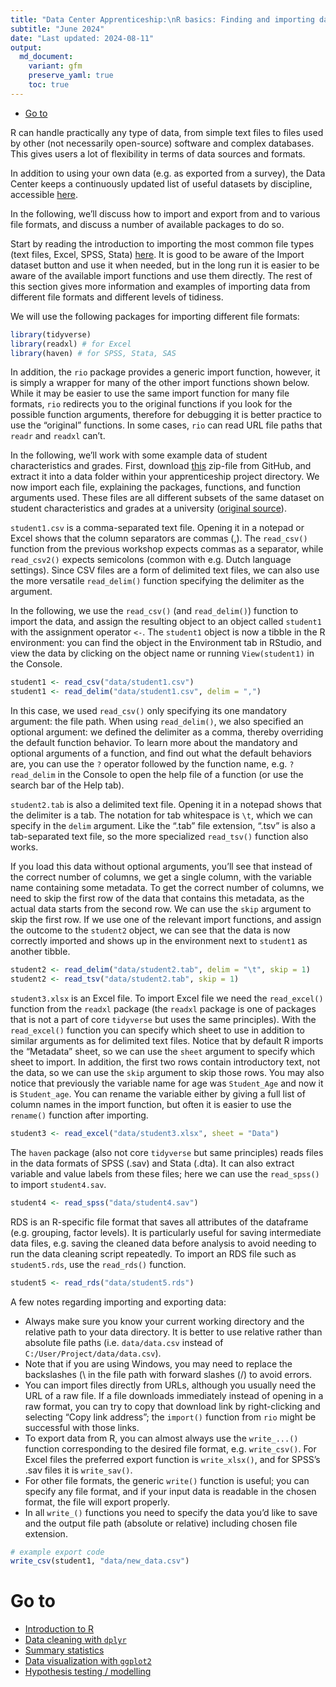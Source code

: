 ```yaml
---
title: "Data Center Apprenticeship:\nR basics: Finding and importing data"
subtitle: "June 2024" 
date: "Last updated: 2024-08-11"
output:
  md_document:
    variant: gfm
    preserve_yaml: true
    toc: true
---
```


- [Go to](#go-to)

R can handle practically any type of data, from simple text files to
files used by other (not necessarily open-source) software and complex
databases. This gives users a lot of flexibility in terms of data
sources and formats.

In addition to using your own data (e.g. as exported from a survey), the
Data Center keeps a continuously updated list of useful datasets by
discipline, accessible [here](../../../../tutorials/data).

In the following, we’ll discuss how to import and export from and to
various file formats, and discuss a number of available packages to do
so.

Start by reading the introduction to importing the most common file
types (text files, Excel, SPSS, Stata)
[here](../../../../tutorials/r_adv_import). It is good to be aware of
the Import dataset button and use it when needed, but in the long run it
is easier to be aware of the available import functions and use them
directly. The rest of this section gives more information and examples
of importing data from different file formats and different levels of
tidiness.

We will use the following packages for importing different file formats:

``` r
library(tidyverse)
library(readxl) # for Excel
library(haven) # for SPSS, Stata, SAS
```

In addition, the `rio` package provides a generic import function,
however, it is simply a wrapper for many of the other import functions
shown below. While it may be easier to use the same import function for
many file formats, `rio` redirects you to the original functions if you
look for the possible function arguments, therefore for debugging it is
better practice to use the “original” functions. In some cases, `rio`
can read URL file paths that `readr` and `readxl` can’t.

In the following, we’ll work with some example data of student
characteristics and grades. First, download
[this](https://github.com/ucrdatacenter/projects/tree/main/apprenticeship2/2024h2/data)
zip-file from GitHub, and extract it into a data folder within your
apprenticeship project directory. We now import each file, explaining
the packages, functions, and function arguments used. These files are
all different subsets of the same dataset on student characteristics and
grades at a university ([original
source](https://www.kaggle.com/datasets/jacksondivakarr/student-classification-dataset?resource=download)).

`student1.csv` is a comma-separated text file. Opening it in a notepad
or Excel shows that the column separators are commas (,). The
`read_csv()` function from the previous workshop expects commas as a
separator, while `read_csv2()` expects semicolons (common with
e.g. Dutch language settings). Since CSV files are a form of delimited
text files, we can also use the more versatile `read_delim()` function
specifying the delimiter as the argument.

In the following, we use the `read_csv()` (and `read_delim()`) function
to import the data, and assign the resulting object to an object called
`student1` with the assignment operator `<-`. The `student1` object is
now a tibble in the R environment: you can find the object in the
Environment tab in RStudio, and view the data by clicking on the object
name or running `View(student1)` in the Console.

``` r
student1 <- read_csv("data/student1.csv")
student1 <- read_delim("data/student1.csv", delim = ",")
```

In this case, we used `read_csv()` only specifying its one mandatory
argument: the file path. When using `read_delim()`, we also specified an
optional argument: we defined the delimiter as a comma, thereby
overriding the default function behavior. To learn more about the
mandatory and optional arguments of a function, and find out what the
default behaviors are, you can use the `?` operator followed by the
function name, e.g. `?read_delim` in the Console to open the help file
of a function (or use the search bar of the Help tab).

`student2.tab` is also a delimited text file. Opening it in a notepad
shows that the delimiter is a tab. The notation for tab whitespace is
`\t`, which we can specify in the `delim` argument. Like the “.tab” file
extension, “.tsv” is also a tab-separated text file, so the more
specialized `read_tsv()` function also works.

If you load this data without optional arguments, you’ll see that
instead of the correct number of columns, we get a single column, with
the variable name containing some metadata. To get the correct number of
columns, we need to skip the first row of the data that contains this
metadata, as the actual data starts from the second row. We can use the
`skip` argument to skip the first row. If we use one of the relevant
import functions, and assign the outcome to the `student2` object, we
can see that the data is now correctly imported and shows up in the
environment next to `student1` as another tibble.

``` r
student2 <- read_delim("data/student2.tab", delim = "\t", skip = 1)
student2 <- read_tsv("data/student2.tab", skip = 1)
```

`student3.xlsx` is an Excel file. To import Excel file we need the
`read_excel()` function from the `readxl` package (the `readxl` package
is one of packages that is not a part of core `tidyverse` but uses the
same principles). With the `read_excel()` function you can specify which
sheet to use in addition to similar arguments as for delimited text
files. Notice that by default R imports the “Metadata” sheet, so we can
use the `sheet` argument to specify which sheet to import. In addition,
the first two rows contain introductory text, not the data, so we can
use the `skip` argument to skip those rows. You may also notice that
previously the variable name for age was `Student_Age` and now it is
`Student_age`. You can rename the variable either by giving a full list
of column names in the import function, but often it is easier to use
the `rename()` function after importing.

``` r
student3 <- read_excel("data/student3.xlsx", sheet = "Data")
```

The `haven` package (also not core `tidyverse` but same principles)
reads files in the data formats of SPSS (.sav) and Stata (.dta). It can
also extract variable and value labels from these files; here we can use
the `read_spss()` to import `student4.sav`.

``` r
student4 <- read_spss("data/student4.sav")
```

RDS is an R-specific file format that saves all attributes of the
dataframe (e.g. grouping, factor levels). It is particularly useful for
saving intermediate data files, e.g. saving the cleaned data before
analysis to avoid needing to run the data cleaning script repeatedly. To
import an RDS file such as `student5.rds`, use the `read_rds()`
function.

``` r
student5 <- read_rds("data/student5.rds")
```

A few notes regarding importing and exporting data:

- Always make sure you know your current working directory and the
  relative path to your data directory. It is better to use relative
  rather than absolute file paths (i.e. `data/data.csv` instead of
  `C:/User/Project/data/data.csv`).
- Note that if you are using Windows, you may need to replace the
  backslashes (\\ in the file path with forward slashes (/) to avoid
  errors.
- You can import files directly from URLs, although you usually need the
  URL of a raw file. If a file downloads immediately instead of opening
  in a raw format, you can try to copy that download link by
  right-clicking and selecting “Copy link address”; the `import()`
  function from `rio` might be successful with those links.
- To export data from R, you can almost always use the `write_...()`
  function corresponding to the desired file format, e.g. `write_csv()`.
  For Excel files the preferred export function is `write_xlsx()`, and
  for SPSS’s .sav files it is `write_sav()`.
- For other file formats, the generic `write()` function is useful; you
  can specify any file format, and if your input data is readable in the
  chosen format, the file will export properly.
- In all `write_()` functions you need to specify the data you’d like to
  save and the output file path (absolute or relative) including chosen
  file extension.

``` r
# example export code
write_csv(student1, "data/new_data.csv")
```

# Go to

- [Introduction to R](../intro)
- [Data cleaning with `dplyr`](../clean)
- [Summary statistics](../summary)
- [Data visualization with `ggplot2`](../ggplot)
- [Hypothesis testing / modelling](../tests)
